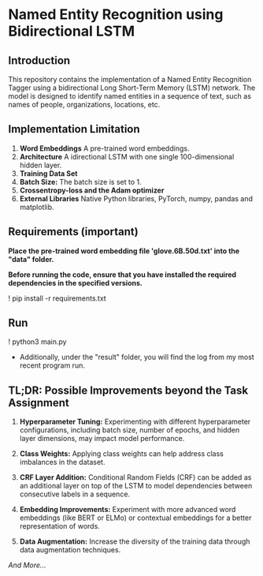# Named Entity Recognition using Bidirectional LSTM

## Introduction

This repository contains the implementation of a Named Entity Recognition Tagger using a bidirectional Long Short-Term Memory (LSTM) network. The model is designed to identify named entities in a sequence of text, such as names of people, organizations, locations, etc.



## Implementation Limitation

1. **Word Embeddings** A pre-trained word embeddings.
2. **Architecture** A idirectional LSTM with one single 100-dimensional hidden layer.
3. **Training Data Set** 
4. **Batch Size:** The batch size is set to 1. 
5. **Crossentropy-loss and the Adam optimizer**
6. **External Libraries** Native Python libraries, PyTorch, numpy, pandas and matplotlib.



## Requirements (important)

**Place the pre-trained word embedding file 'glove.6B.50d.txt' into the "data" folder.**

**Before running the code, ensure that you have installed the required dependencies in the specified versions.**

! pip install -r requirements.txt


## Run

! python3 main.py



- Additionally, under the "result" folder, you will find the log from my most recent program run.



## TL;DR: Possible Improvements beyond the Task Assignment

1. **Hyperparameter Tuning:** Experimenting with different hyperparameter configurations, including batch size, number of epochs, and hidden layer dimensions, may impact model performance.

2. **Class Weights:** Applying class weights can help address class imbalances in the dataset.

3. **CRF Layer Addition:** Conditional Random Fields (CRF) can be added as an additional layer on top of the LSTM to model dependencies between consecutive labels in a sequence.

4. **Embedding Improvements:** Experiment with more advanced word embeddings (like BERT or ELMo) or contextual embeddings for a better representation of words.

5. **Data Augmentation:** Increase the diversity of the training data through data augmentation techniques.

*And More...*


